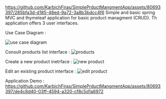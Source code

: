 
https://github.com/KarbichFiras/SimplePrductMangmentApp/assets/80693397/285bfa3d-d185-48ed-9a72-3a8b3bdcc4f6
Simple and basic spring MVC and thymeleaf application for basic product managment (CRUD).
Th application offers 3 user interfaces.

Use Case Diagram :

![use case diagram](https://github.com/KarbichFiras/SimplePrductMangmentApp/assets/80693397/d48b4611-42df-4993-b9ce-ba3644f3caf7)

Consult products list interface :
![products](https://github.com/KarbichFiras/SimplePrductMangmentApp/assets/80693397/448b6860-9ae1-44bb-802f-2cd99f40bc3e)

Create a new product inetrface :
![new product](https://github.com/KarbichFiras/SimplePrductMangmentApp/assets/80693397/05da9793-1ccd-4ee7-8d86-2eebd52534e5)

Edit an existing product interface :
![edit product](https://github.com/KarbichFiras/SimplePrductMangmentApp/assets/80693397/f08c7aad-b318-4d40-8624-cbe134301ef3)

Application Demo :
https://github.com/KarbichFiras/SimplePrductMangmentApp/assets/80693397/de4c8d40-03ff-4594-a320-cf8c5d1a6972
